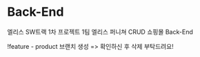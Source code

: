# Back-End

엘리스 SW트랙 1차 프로젝트 1팀 엘리스 퍼니쳐 CRUD 쇼핑몰 Back-End

!feature - product 브랜치 생성 => 확인하신 후 삭제 부탁드려요!
